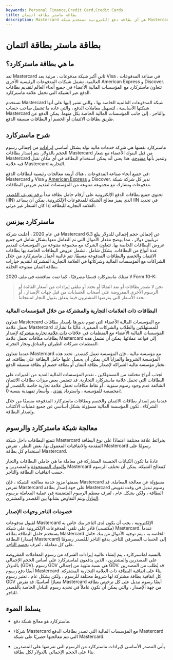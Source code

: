 ```yaml
---
keywords: Personal Finance,Credit Card,Credit Cards
title: بطاقة ماستر بطاقة ائتمان
description: Mastercard هي أي بطاقة دفع إلكترونية تستخدم شبكة Mastercard لمعالجة اتصالات المعاملات.
---
```


# بطاقة ماستر بطاقة ائتمان
## ما هي بطاقة ماستركارد؟

تعد Mastercard ثاني أكبر شبكة مدفوعات ، مرتبة بعد Visa ، في صناعة المدفوعات العالمية. تشمل شبكات المدفوعات الرئيسية الأخرى American Express و Discover. تتعاون ماستركارد مع المؤسسات المالية الأعضاء في جميع أنحاء العالم لتقديم بطاقات الدفع عبر الشبكة التي تحمل علامة ماستركارد.

تستخدم Mastercard شبكة المدفوعات العالمية الخاصة بها ، والتي تشير إليها على أنها شبكتها الأساسية ، لتسهيل معاملات الدفع ، والتي عادة ما تشمل صاحب حساب Mastercard والتاجر ، إلى جانب المؤسسات المالية الخاصة بكل منهما. يمكن الدفع عن طريق بطاقات الائتمان أو الخصم أو البطاقات مسبقة الدفع.

## شرح ماستركارد

ماستركارد نفسها هي شركة خدمات مالية تولد بشكل أساسي [إيرادات](/revenue) من إجمالي رسوم الحجم بالدولار. يتم إصدار بطاقات Mastercard من قبل البنوك الأعضاء مع شعار Mastercard وتتميز بأنها [مفتوحة](/open-loop-card). هذا يعني أنه يمكن استخدام البطاقة في أي مكان تقبل فيه علامة Mastercard التجارية.

في جميع أنحاء صناعة المدفوعات ، هناك أربعة معالجات رئيسية لبطاقات الدفع: Mastercard و Visa و [American Express](/american-express-card) و Discover. تدير كل شركة شبكة مدفوعات وتشارك مع مجموعة متنوعة من المؤسسات لتقديم عروض البطاقات.

تحتوي جميع بطاقات الدفع الإلكترونية على أرقام حامل بطاقة تبدأ [برقم تعريف المُصدر](/issuer-identification-number-iin) (IIN) الذي يميز معالج الشبكة للمدفوعات الإلكترونية. يمكن أن يساعد IIN في تحديد العلامة التجارية للبطاقة إذا كان الشعار غير مرئي.

## ماستركارد بيزنس

في عام 2020 ، أعلنت شركة Mastercard عن إجمالي حجم إجمالي للدولار يبلغ 6.3 تريليون دولار ، مما يوضح مقدار الأموال التي تم التعامل معها بشكل شامل في جميع عروض البطاقات الخاصة بها. تتعاون الشركة مع مجموعة متنوعة من المؤسسات لتقديم عدة أنواع من البطاقات. بشكل شامل ، تشمل عروض البطاقات الخاصة بها بطاقات الائتمان والخصم والبطاقات المدفوعة مسبقًا. تتم غالبية أعمال ماستركارد من خلال الشراكات مع المؤسسات المالية وشركائها في العلامة التجارية المشتركة لتقديم خيارات بطاقة ائتمان مفتوحة الحلقة.

لا تمتلك ماستركارد قسمًا مصرفيًا ، كما تمت مناقشته في ملف 2020 Form 10-K:

>

> نحن لا نصدر بطاقات أو نمد ائتمانًا أو نحدد أو نتلقى إيرادات من أسعار الفائدة أو الرسوم الأخرى المفروضة على أصحاب الحسابات من قبل جهات الإصدار ، أو نحدد الأسعار التي يفرضها المشترون فيما يتعلق بقبول التجار لمنتجاتنا.

>

### البطاقات ذات العلامات التجارية والمشتركة من خلال المؤسسات المالية

تتعاون Mastercard مع المؤسسات المالية الأعضاء التي تقوم بدورها بإصدار بطاقات تحمل علامة Mastercard للمستهلكين والطلاب والشركات الصغيرة. غالبًا ما تشارك المؤسسات المالية الأعضاء مع المنظمات في علاقات [ذات علامة تجارية مشتركة](/co-branded-card) لإصدار بطاقات مكافآت تحمل علامة Mastercard إلى قواعد عملائها. يمكن أن تشمل هذه المنظمات شركات الطيران والفنادق وتجار التجزئة.

عندما تتعاون Mastercard مع مؤسسة مالية ، فإن المؤسسة تعمل كمصدر. تحدد هذه المؤسسة الشروط والمزايا التي يمكن أن يحصل عليها حامل البطاقة على بطاقته. قد تختار مؤسسة مالية الشراكة لإصدار بطاقة ائتمان أو بطاقة خصم أو بطاقة مسبقة الدفع.

لجذب أنواع مختلفة من المستهلكين ، تقدم المؤسسات المالية العديد من الميزات على البطاقات التي تحمل علامة ماستركارد التجارية. قد تتضمن بعض ميزات بطاقات الائتمان الشائعة عدم وجود رسوم سنوية ، أو نقاط مكافآت تحمل علامة تجارية خاصة بالمُصدر أو مخصصة للمؤسسة ، واسترداد [نقدي](/cash-back) ، وأسعار تمهيدية بنسبة 0٪.

عندما يتم إصدار بطاقات الائتمان والخصم وبطاقات ماستركارد المدفوعة مسبقًا من خلال الشركاء ، تكون المؤسسة المالية مسؤولة بشكل أساسي عن جميع عمليات الاكتتاب وإصدار البطاقة.

## معالجة شبكة ماستركارد والرسوم

تتمتع البطاقات داخل شبكة Mastercard بخرائط علاقة مختلفة اعتمادًا على نوع البطاقة المقدمة والاتفاقيات المعمول بها. بغض النظر ، تفرض Mastercard رسومًا على استخدام كل بطاقة Mastercard.

عادةً ما تكون الكيانات الخمسة المشاركة في معاملة ما هي حاملي البطاقات والتجار [والبنوك المستحوذة](/acquirer) والمصدرين و Mastercard كمعالج الشبكة. يمكن أن تختلف الرسوم حسب اتفاقيات البطاقة والتاجر.

بصفتها مزود خدمة معالجة الشبكة ، فإن Mastercard مسؤولة عن معالجة المعاملة. قد تفرض Mastercard على جهة إصدار بطاقة Mastercard رسوم تبديل في وقت تفويض البطاقة ، ولكن بشكل عام ، تُعرف معظم الرسوم المتضمنة في عملية المعاملة برسوم [التبادل](/interchange-rate) ويتم التفاوض بشأنها بين المُصدر والمشتري.

### خصومات التاجر وجهات الإصدار

لقبول مدفوعات Mastercard الإلكترونية ، يجب أن يكون لدى التاجر بنك خاص به (مكتسب) قادر على تلقي المدفوعات الإلكترونية على شبكة Mastercard. عندما يستخدم حامل البطاقة بطاقة Mastercard الخاصة به ، يتم توجيه الأموال من بنك حامل البطاقة (إصدار Mastercard) إلى الحساب المصرفي للتاجر. يدفع التاجر للمُصدر رسومًا على كل معاملة ، تُعرف [بخصم التاجر](/merchant-discount-rate).

بالنسبة لماستركارد ، يتم إنشاء غالبية إيرادات الشركة من رسوم المعاملات المفروضة على المصدرين والمشترين ، الذين يدفعون لماستركارد على أساس الحجم الإجمالي بالدولار (GDV). رسوم GDV هي نسبة مئوية من إجمالي GDV. قد يُطلب من المصدرين أيضًا دفع رسوم Mastercard بناءً على اتفاقية البطاقة ذات العلامة التجارية المشتركة. كل اتفاقية بطاقة مشتركة لها شروط مختلفة للرسوم ، ولكن بشكل عام ، تعتبر رسوم GDV معيارًا أساسيًا. قد تفرض Mastercard أيضًا رسوم تبديل على كل ترخيص بطاقة من جهة الإصدار ، والتي يمكن أن تكون عاملاً في تحديد رسوم التبادل الخاصة بالمُصدر للتاجر.

## يسلط الضوء

- ماستركارد هو معالج شبكة دفع.

- شركاء Mastercard مع المؤسسات المالية التي تصدر بطاقات الدفع Mastercard التي تتم معالجتها حصريًا على شبكة Mastercard.

- يأتي المصدر الأساسي لإيرادات ماستركارد من الرسوم التي تفرضها على المصدرين بناءً على الحجم الإجمالي بالدولار لكل بطاقة.

